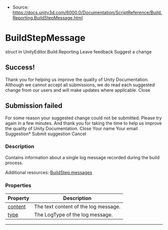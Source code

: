 * Source: https://docs.unity3d.com/6000.0/Documentation/ScriptReference/Build.Reporting.BuildStepMessage.html

# BuildStepMessage
struct in UnityEditor.Build.Reporting
Leave feedback
Suggest a change
## Success!
Thank you for helping us improve the quality of Unity Documentation. Although we cannot accept all submissions, we do read each suggested change from our users and will make updates where applicable.
Close
## Submission failed
For some reason your suggested change could not be submitted. Please <a>try again</a> in a few minutes. And thank you for taking the time to help us improve the quality of Unity Documentation.
Close
Your name Your email Suggestion* Submit suggestion
Cancel
### Description
Contains information about a single log message recorded during the build process.  
  
Additional resources: [BuildStep.messages](https://docs.unity3d.com/6000.0/Documentation/ScriptReference/Build.Reporting.BuildStep-messages.html)
### Properties
Property | Description  
---|---  
[content](https://docs.unity3d.com/6000.0/Documentation/ScriptReference/Build.Reporting.BuildStepMessage-content.html) | The text content of the log message.  
[type](https://docs.unity3d.com/6000.0/Documentation/ScriptReference/Build.Reporting.BuildStepMessage-type.html) | The LogType of the log message.  
* * *
